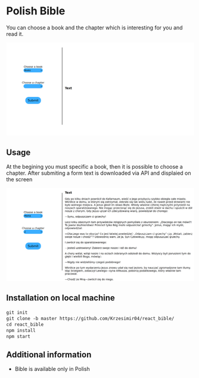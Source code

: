 # Polish Bible

You can choose a book and the chapter which is interesting for you and read it.

![main page photo](./img/main.png)

## Usage

At the begining you must specific a book, then it is possible to choose a chapter. After submiting a form text is downloaded via API and displaied on the screen

![text photo](./img/text.png)

## Installation on local machine

```
git init
git clone -b master https://github.com/Krzesimir04/react_bible/
cd react_bible
npm install
npm start
```

## Additional information

- Bible is available only in Polish
